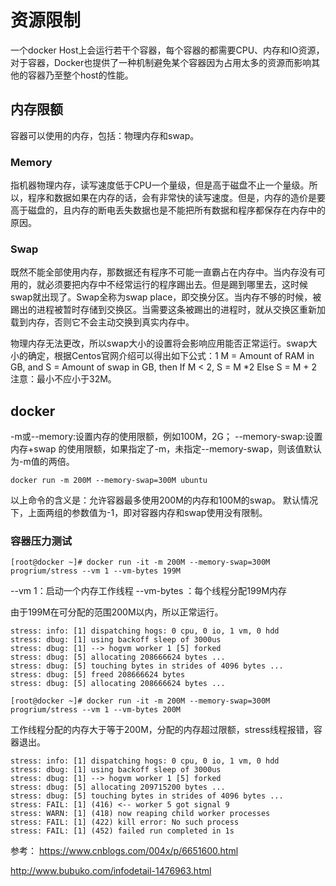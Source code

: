# 资源限制
一个docker Host上会运行若干个容器，每个容器的都需要CPU、内存和IO资源，对于容器，Docker也提供了一种机制避免某个容器因为占用太多的资源而影响其他的容器乃至整个host的性能。

## 内存限额
容器可以使用的内存，包括：物理内存和swap。

### Memory
指机器物理内存，读写速度低于CPU一个量级，但是高于磁盘不止一个量级。所以，程序和数据如果在内存的话，会有非常快的读写速度。但是，内存的造价是要高于磁盘的，且内存的断电丢失数据也是不能把所有数据和程序都保存在内存中的原因。

### Swap
既然不能全部使用内存，那数据还有程序不可能一直霸占在内存中。当内存没有可用的，就必须要把内存中不经常运行的程序踢出去。但是踢到哪里去，这时候swap就出现了。Swap全称为swap place，即交换分区。当内存不够的时候，被踢出的进程被暂时存储到交换区。当需要这条被踢出的进程时，就从交换区重新加载到内存，否则它不会主动交换到真实内存中。

物理内存无法更改，所以swap大小的设置将会影响应用能否正常运行。swap大小的确定，根据Centos官网介绍可以得出如下公式：1 M = Amount of RAM in GB, and S = Amount of swap in GB, then If M < 2, S = M *2 Else S = M + 2
注意：最小不应小于32M。

## docker
-m或--memory:设置内存的使用限额，例如100M，2G；
--memory-swap:设置 内存+swap 的使用限额，如果指定了-m，未指定--memory-swap，则该值默认为-m值的两倍。

```
docker run -m 200M --memory-swap=300M ubuntu
```
以上命令的含义是：允许容器最多使用200M的内存和100M的swap。
默认情况下，上面两组的参数值为-1，即对容器内存和swap使用没有限制。

### 容器压力测试
```
[root@docker ~]# docker run -it -m 200M --memory-swap=300M progrium/stress --vm 1 --vm-bytes 199M
```
--vm 1：启动一个内存工作线程
--vm-bytes ：每个线程分配199M内存

由于199M在可分配的范围200M以内，所以正常运行。

```
stress: info: [1] dispatching hogs: 0 cpu, 0 io, 1 vm, 0 hdd
stress: dbug: [1] using backoff sleep of 3000us
stress: dbug: [1] --> hogvm worker 1 [5] forked
stress: dbug: [5] allocating 208666624 bytes ...
stress: dbug: [5] touching bytes in strides of 4096 bytes ...
stress: dbug: [5] freed 208666624 bytes
stress: dbug: [5] allocating 208666624 bytes ...
```

```
[root@docker ~]# docker run -it -m 200M --memory-swap=300M progrium/stress --vm 1 --vm-bytes 200M
```
工作线程分配的内存大于等于200M，分配的内存超过限额，stress线程报错，容器退出。
```
stress: info: [1] dispatching hogs: 0 cpu, 0 io, 1 vm, 0 hdd
stress: dbug: [1] using backoff sleep of 3000us
stress: dbug: [1] --> hogvm worker 1 [5] forked
stress: dbug: [5] allocating 209715200 bytes ...
stress: dbug: [5] touching bytes in strides of 4096 bytes ...
stress: FAIL: [1] (416) <-- worker 5 got signal 9
stress: WARN: [1] (418) now reaping child worker processes
stress: FAIL: [1] (422) kill error: No such process
stress: FAIL: [1] (452) failed run completed in 1s
```

参考：
https://www.cnblogs.com/004x/p/6651600.html

http://www.bubuko.com/infodetail-1476963.html
